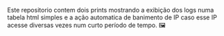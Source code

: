 Este repositorio contem dois prints mostrando a exibição dos logs numa tabela html simples e a ação automatica de banimento de IP caso esse IP acesse diversas vezes num curto período de tempo.
🖼️
